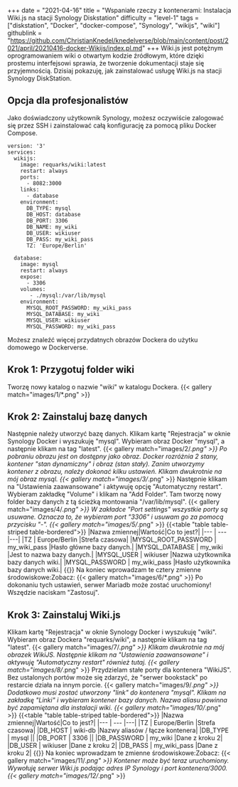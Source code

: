 +++
date = "2021-04-16"
title = "Wspaniałe rzeczy z kontenerami: Instalacja Wiki.js na stacji Synology Diskstation"
difficulty = "level-1"
tags = ["diskstation", "Docker", "docker-compose", "Synology", "wikijs", "wiki"]
githublink = "https://github.com/ChristianKnedel/knedelverse/blob/main/content/post/2021/april/20210416-docker-Wikijs/index.pl.md"
+++
Wiki.js jest potężnym oprogramowaniem wiki o otwartym kodzie źródłowym, które dzięki prostemu interfejsowi sprawia, że tworzenie dokumentacji staje się przyjemnością. Dzisiaj pokazuję, jak zainstalować usługę Wiki.js na stacji Synology DiskStation.
## Opcja dla profesjonalistów
Jako doświadczony użytkownik Synology, możesz oczywiście zalogować się przez SSH i zainstalować całą konfigurację za pomocą pliku Docker Compose.
```
version: '3'
services:
  wikijs:
    image: requarks/wiki:latest
    restart: always
    ports:
      - 8082:3000
    links:
      - database
    environment:
      DB_TYPE: mysql
      DB_HOST: database
      DB_PORT: 3306
      DB_NAME: my_wiki
      DB_USER: wikiuser
      DB_PASS: my_wiki_pass
      TZ: 'Europe/Berlin'

  database:
    image: mysql
    restart: always
    expose:
      - 3306
    volumes:
       - ./mysql:/var/lib/mysql
    environment:
      MYSQL_ROOT_PASSWORD: my_wiki_pass
      MYSQL_DATABASE: my_wiki
      MYSQL_USER: wikiuser
      MYSQL_PASSWORD: my_wiki_pass

```
Możesz znaleźć więcej przydatnych obrazów Dockera do użytku domowego w Dockerverse.
## Krok 1: Przygotuj folder wiki
Tworzę nowy katalog o nazwie "wiki" w katalogu Dockera.
{{< gallery match="images/1/*.png" >}}

## Krok 2: Zainstaluj bazę danych
Następnie należy utworzyć bazę danych. Klikam kartę "Rejestracja" w oknie Synology Docker i wyszukuję "mysql". Wybieram obraz Docker "mysql", a następnie klikam na tag "latest".
{{< gallery match="images/2/*.png" >}}
Po pobraniu obrazu jest on dostępny jako obraz. Docker rozróżnia 2 stany, kontener "stan dynamiczny" i obraz (stan stały). Zanim utworzymy kontener z obrazu, należy dokonać kilku ustawień. Klikam dwukrotnie na mój obraz mysql.
{{< gallery match="images/3/*.png" >}}
Następnie klikam na "Ustawienia zaawansowane" i aktywuję opcję "Automatyczny restart". Wybieram zakładkę "Volume" i klikam na "Add Folder". Tam tworzę nowy folder bazy danych z tą ścieżką montowania "/var/lib/mysql".
{{< gallery match="images/4/*.png" >}}
W zakładce "Port settings" wszystkie porty są usuwane. Oznacza to, że wybieram port "3306" i usuwam go za pomocą przycisku "-".
{{< gallery match="images/5/*.png" >}}
{{<table "table table-striped table-bordered">}}
|Nazwa zmiennej|Wartość|Co to jest?|
|--- | --- |---|
|TZ	| Europe/Berlin |Strefa czasowa|
|MYSQL_ROOT_PASSWORD	| my_wiki_pass |Hasło główne bazy danych.|
|MYSQL_DATABASE |	my_wiki |Jest to nazwa bazy danych.|
|MYSQL_USER	| wikiuser |Nazwa użytkownika bazy danych wiki.|
|MYSQL_PASSWORD |	my_wiki_pass	|Hasło użytkownika bazy danych wiki.|
{{</table>}}
Na koniec wprowadzam te cztery zmienne środowiskowe:Zobacz:
{{< gallery match="images/6/*.png" >}}
Po dokonaniu tych ustawień, serwer Mariadb może zostać uruchomiony! Wszędzie naciskam "Zastosuj".
## Krok 3: Zainstaluj Wiki.js
Klikam kartę "Rejestracja" w oknie Synology Docker i wyszukuję "wiki". Wybieram obraz Dockera "requarks/wiki", a następnie klikam na tag "latest".
{{< gallery match="images/7/*.png" >}}
Klikam dwukrotnie na mój obrazek WikiJS. Następnie klikam na "Ustawienia zaawansowane" i aktywuję "Automatyczny restart" również tutaj.
{{< gallery match="images/8/*.png" >}}
Przydzielam stałe porty dla kontenera "WikiJS". Bez ustalonych portów może się zdarzyć, że "serwer bookstack" po restarcie działa na innym porcie.
{{< gallery match="images/9/*.png" >}}
Dodatkowo musi zostać utworzony "link" do kontenera "mysql". Klikam na zakładkę "Linki" i wybieram kontener bazy danych. Nazwa aliasu powinna być zapamiętana dla instalacji wiki.
{{< gallery match="images/10/*.png" >}}
{{<table "table table-striped table-bordered">}}
|Nazwa zmiennej|Wartość|Co to jest?|
|--- | --- |---|
|TZ	| Europe/Berlin	|Strefa czasowa|
|DB_HOST	| wiki-db	|Nazwy aliasów / łącze kontenera|
|DB_TYPE	| mysql	||
|DB_PORT	| 3306	 ||
|DB_PASSWORD	| my_wiki	|Dane z kroku 2|
|DB_USER	| wikiuser |Dane z kroku 2|
|DB_PASS	| my_wiki_pass	|Dane z kroku 2|
{{</table>}}
Na koniec wprowadzam te zmienne środowiskowe:Zobacz:
{{< gallery match="images/11/*.png" >}}
Kontener może być teraz uruchomiony. Wywołuję serwer Wiki.js podając adres IP Synology i port kontenera/3000.
{{< gallery match="images/12/*.png" >}}